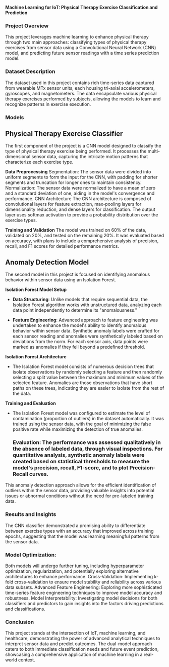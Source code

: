 **Machine Learning for IoT: Physical Therapy Exercise Classification and Prediction**

### Project Overview

This project leverages machine learning to enhance physical therapy through two main approaches: classifying types of physical therapy exercises from sensor data using a Convolutional Neural Network (CNN) model, and predicting future sensor readings with a time series prediction model.

### Dataset Description

The dataset used in this project contains rich time-series data captured from wearable MTx sensor units, each housing tri-axial accelerometers, gyroscopes, and magnetometers. The data encapsulate various physical therapy exercises performed by subjects, allowing the models to learn and recognize patterns in exercise execution.

### Models

## Physical Therapy Exercise Classifier

The first component of the project is a CNN model designed to classify the type of physical therapy exercise being performed. It processes the multi-dimensional sensor data, capturing the intricate motion patterns that characterize each exercise type.

**Data Preprocessing**
Segmentation: The sensor data were divided into uniform segments to form the input for the CNN, with padding for shorter segments and truncation for longer ones to maintain consistency.
Normalization: The sensor data were normalized to have a mean of zero and a standard deviation of one, aiding in the model's convergence and performance.
CNN Architecture
The CNN architecture is composed of convolutional layers for feature extraction, max-pooling layers for dimensionality reduction, and dense layers for classification. The output layer uses softmax activation to provide a probability distribution over the exercise types.

**Training and Validation**
The model was trained on 60% of the data, validated on 20%, and tested on the remaining 20%. It was evaluated based on accuracy, with plans to include a comprehensive analysis of precision, recall, and F1 scores for detailed performance metrics.

 ## Anomaly Detection Model

The second model in this project is focused on identifying anomalous behavior within sensor data using an Isolation Forest.

**Isolation Forest Model Setup**

- **Data Structuring**: Unlike models that require sequential data, the Isolation Forest algorithm works with unstructured data, analyzing each data point independently to determine its "anomalousness."
  
- **Feature Engineering**: Advanced approach to feature engineering was undertaken to enhance the model's ability to identify anomalous behavior within sensor data. Synthetic anomaly labels were crafted for each sensor reading and anomalies were synthetically labeled based on deviations from the norm. For each sensor axis, data points were marked as anomalies if they fell beyond a predefined threshold.

**Isolation Forest Architecture**

- The Isolation Forest model consists of numerous decision trees that isolate observations by randomly selecting a feature and then randomly selecting a split value between the maximum and minimum values of the selected feature. Anomalies are those observations that have short paths on these trees, indicating they are easier to isolate from the rest of the data.

**Training and Evaluation**

- The Isolation Forest model was configured to estimate the level of contamination (proportion of outliers) in the dataset automatically. It was trained using the sensor data, with the goal of minimizing the false positive rate while maximizing the detection of true anomalies.
  
  ### Evaluation: The performance was assessed qualitatively in the absence of labeled data, through visual inspections. For quantitative analysis, synthetic anomaly labels were created based on statistical thresholds to measure the model's precision, recall, F1-score, and to plot Precision-Recall curves.

This anomaly detection approach allows for the efficient identification of outliers within the sensor data, providing valuable insights into potential issues or abnormal conditions without the need for pre-labeled training data.

### Results and Insights

The CNN classifier demonstrated a promising ability to differentiate between exercise types with an accuracy that improved across training epochs, suggesting that the model was learning meaningful patterns from the sensor data.
 
### Model Optimization:

Both models will undergo further tuning, including hyperparameter optimization, regularization, and potentially exploring alternative architectures to enhance performance.
Cross-Validation: Implementing k-fold cross-validation to ensure model stability and reliability across various data subsets.
Advanced Feature Engineering: Exploring more sophisticated time-series feature engineering techniques to improve model accuracy and robustness.
Model Interpretability: Investigating model decisions for both classifiers and predictors to gain insights into the factors driving predictions and classifications.

### Conclusion

This project stands at the intersection of IoT, machine learning, and healthcare, demonstrating the power of advanced analytical techniques to interpret sensor data and predict outcomes. The dual-model approach caters to both immediate classification needs and future event prediction, showcasing a comprehensive application of machine learning in a real-world context.


